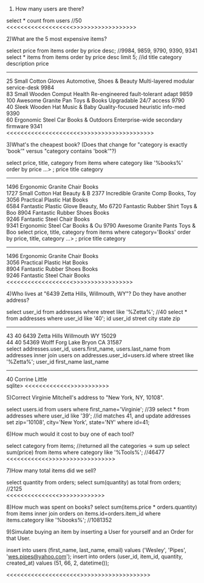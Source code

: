 1) How many users are there?

select * count from users //50
<<<<<<<<<<<<<<<<<<<>>>>>>>>>>>>>>>>>>

2)What are the 5 most expensive items?

select price from items order by price desc;
//9984, 9859, 9790, 9390, 9341
select * items from items order by price desc limit 5;
//id          title                category                    description                         price     
----------  -------------------  --------------------------  ----------------------------------  ----------
25          Small Cotton Gloves  Automotive, Shoes & Beauty  Multi-layered modular service-desk  9984      
83          Small Wooden Comput  Health                      Re-engineered fault-tolerant adapt  9859      
100         Awesome Granite Pan  Toys & Books                Upgradable 24/7 access              9790      
40          Sleek Wooden Hat     Music & Baby                Quality-focused heuristic info-med  9390      
60          Ergonomic Steel Car  Books & Outdoors            Enterprise-wide secondary firmware  9341      
<<<<<<<<<<<<<<<<<<<<<>>>>>>>>>>>>>>>>>>>>>


3)What's the cheapest book? (Does that change for "category is exactly 'book'" versus "category contains 'book'"?)

select price, title, category from items where category like '%books%' order by price
   ...> ;
price       title                    category  
----------  -----------------------  ----------
1496        Ergonomic Granite Chair  Books     
1727        Small Cotton Hat         Beauty & B
2377        Incredible Granite Comp  Books, Toy
3056        Practical Plastic Hat    Books     
6584        Fantastic Plastic Glove  Beauty, Mo
6720        Fantastic Rubber Shirt   Toys & Boo
8904        Fantastic Rubber Shoes   Books     
9246        Fantastic Steel Chair    Books     
9341        Ergonomic Steel Car      Books & Ou
9790        Awesome Granite Pants    Toys & Boo
select price, title, category from items where category='Books' order by price, title, category
   ...> ;
price       title                    category  
----------  -----------------------  ----------
1496        Ergonomic Granite Chair  Books     
3056        Practical Plastic Hat    Books     
8904        Fantastic Rubber Shoes   Books     
9246        Fantastic Steel Chair    Books     
<<<<<<<<<<<<<<<<<<<>>>>>>>>>>>>>>>>>

4)Who lives at "6439 Zetta Hills, Willmouth, WY"? Do they have another address?

select user_id from addresses where street like '%Zetta%'; //40
select * from addresses where user_id like '40';
id          user_id     street            city        state       zip       
----------  ----------  ----------------  ----------  ----------  ----------
43          40          6439 Zetta Hills  Willmouth   WY          15029     
44          40          54369 Wolff Forg  Lake Bryon  CA          31587   
select addresses.user_id, users.first_name, users.last_name from addresses inner join users on addresses.user_id=users.id where street like '%Zetta%';
user_id     first_name  last_name
----------  ----------  ----------
40          Corrine     Little    
sqlite>
<<<<<<<<<<<<<>>>>>>>>>>>

5)Correct Virginie Mitchell's address to "New York, NY, 10108".

select users.id from users where first_name='Virginie';
//39
select * from addresses where user_id like '39';
//id matches 41, and
update addresses set zip='10108', city='New York', state='NY' where id=41;





6)How much would it cost to buy one of each tool?

select category from items;
//returned all the categories -> sum up
select sum(price) from items where category like '%Tools%';
//46477
<<<<<<<<<<<<>>>>>>>>>>>>>>>>>>>


7)How many total items did we sell?

select quantity from orders;
select sum(quantity) as total from orders;
//2125  
<<<<<<<<<<<<<<<>>>>>>>>>>>>>

8)How much was spent on books?
select sum(items.price * orders.quantity) from items inner join orders on items.id=orders.item_id where items.category like '%books%';
//1081352

9)Simulate buying an item by inserting a User for yourself and an Order for that User.

insert into users (first_name, last_name, email) values ('Wesley', 'Pipes', 'wes.pipes@yahoo.com');
insert into orders (user_id, item_id, quantity, created_at) values (51, 66, 2, datetime());

<<<<<<<<<<<<<<<<<<<<<>>>>>>>>>>>>>>>>>>>>

